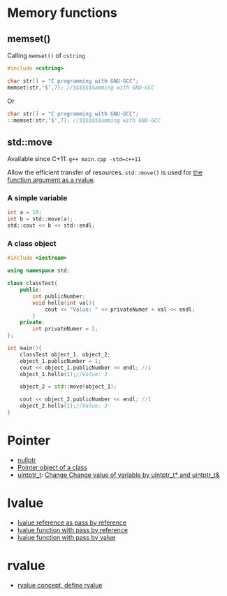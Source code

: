 # Memory functions

## memset()

Calling ``memset()`` of ``cstring``

```cpp 
#include <cstring>

char str[] = "C programming with GNU-GCC";
memset(str,'$',7); //$$$$$$$amming with GNU-GCC
```

Or

```cpp
char str[] = "C programming with GNU-GCC";
::memset(str,'$',7); //$$$$$$$amming with GNU-GCC
```

## std::move

Available since C+11: ``g++ main.cpp -std=c++11``

Allow the efficient transfer of resources. ``std::move()`` is used for [the function argument as a rvalue](https://github.com/TranPhucVinh/Cplusplus/blob/master/Physical%20layer/Memory/lvalue%20and%20rvalue.md#rvalue-as-function-argument).

### A simple variable

```c
int a = 10;
int b = std::move(a);
std::cout << b << std::endl;
```

### A class object

```cpp
#include <iostream>

using namespace std;

class classTest{
	public:
		int publicNumber;
		void hello(int val){
			cout << "Value: " << privateNumer + val << endl;
		}
	private:
		int privateNumer = 2;
};

int main(){
	classTest object_1, object_2;
	object_1.publicNumber = 1;
	cout << object_1.publicNumber << endl; //1
	object_1.hello(1);//Value: 3

	object_2 = std::move(object_1);

	cout << object_2.publicNumber << endl; //1
	object_2.hello(1);//Value: 3
}
```

# Pointer

* [nullptr]()
* [Pointer object of a class]()
* [uintptr_t](https://github.com/TranPhucVinh/Cplusplus/blob/master/Physical%20layer/Memory/Pointer.md#uintptr_t): [Change Change value of variable by uintptr_t* and uintptr_t&](https://github.com/TranPhucVinh/Cplusplus/blob/master/Physical%20layer/Memory/Pointer.md#change-value-of-variable-by-uintptr_t)

# lvalue

* [lvalue reference as pass by reference](lvalue.md#lvalue-reference-as-pass-by-reference)
* [lvalue function with pass by reference](lvalue.md#lvalue-function-with-pass-by-reference)
* [lvalue function with pass by value](lvalue.md#lvalue-function-with-pass-by-value)

# rvalue

* [rvalue concept, define rvalue](rvalue.md#define-rvalue)
